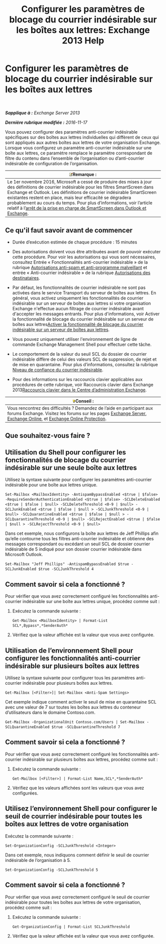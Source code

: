 ﻿---
title: 'Configurer les paramètres de blocage du courrier indésirable sur les boîtes aux lettres: Exchange 2013 Help'
TOCTitle: Configurer les paramètres de blocage du courrier indésirable sur les boîtes aux lettres
ms:assetid: 868d7fd8-e817-46ba-9b67-edf2f50b9494
ms:mtpsurl: https://technet.microsoft.com/fr-fr/library/Bb123559(v=EXCHG.150)
ms:contentKeyID: 50478617
ms.date: 05/23/2018
mtps_version: v=EXCHG.150
ms.translationtype: MT
---

# Configurer les paramètres de blocage du courrier indésirable sur les boîtes aux lettres

 

_**Sapplique à :** Exchange Server 2013_

_**Dernière rubrique modifiée :** 2016-11-17_

Vous pouvez configurer des paramètres anti-courrier indésirable spécifiques sur des boîtes aux lettres individuelles qui diffèrent de ceux qui sont appliqués aux autres boîtes aux lettres de votre organisation Exchange. Lorsque vous configurez un paramètre anti-courrier indésirable sur une boîte aux lettres, ce paramètre remplace le paramètre correspondant de filtre du contenu dans l’ensemble de l’organisation ou d’anti-courrier indésirable de configuration de l’organisation.

<table>
<thead>
<tr class="header">
<th><img src="images/JJ159664.note(EXCHG.150).gif" title="Remarque" alt="Remarque" />Remarque :</th>
</tr>
</thead>
<tbody>
<tr class="odd">
<td>Le 1er novembre 2016, Microsoft a cessé de produire des mises à jour des définitions de courrier indésirable pour les filtres SmartScreen dans Exchange et Outlook. Les définitions de courrier indésirable SmartScreen existantes restent en place, mais leur efficacité se dégradera probablement au cours du temps. Pour plus d’informations, voir l’article relatif à l’<a href="https://go.microsoft.com/fwlink/p/?linkid=835894">arrêt de la prise en charge de SmartScreen dans Outlook et Exchange</a>.</td>
</tr>
</tbody>
</table>


## Ce qu'il faut savoir avant de commencer

  - Durée d’exécution estimée de chaque procédure : 15 minutes

  - Des autorisations doivent vous être attribuées avant de pouvoir exécuter cette procédure. Pour voir les autorisations qui vous sont nécessaires, consultez Entrée « Fonctionnalités anti-courrier indésirable » de la rubrique [Autorisations anti-spam et anti-programme malveillant](anti-spam-and-anti-malware-permissions-exchange-2013-help.md) et entrée « Anti-courrier indésirable » de la rubrique [Autorisations des destinataires](recipients-permissions-exchange-2013-help.md).

  - Par défaut, les fonctionnalités de courrier indésirable ne sont pas activées dans le service Transport du serveur de boîtes aux lettres. En général, vous activez uniquement les fonctionnalités de courrier indésirable sur un serveur de boîtes aux lettres si votre organisation Exchange n'effectue aucun filtrage de courrier indésirable avant d'accepter les messages entrants. Pour plus d'informations, voir Activer la fonctionnalité de blocage du courrier indésirable sur un serveur de boîtes aux lettres[Activer la fonctionnalité de blocage du courrier indésirable sur un serveur de boîtes aux lettres](enable-anti-spam-functionality-on-mailbox-servers-exchange-2013-help.md).

  - Vous pouvez uniquement utiliser l'environnement de ligne de commande Exchange Management Shell pour effectuer cette tâche.

  - Le comportement de la valeur du seuil SCL du dossier de courrier indésirable diffère de celui des valeurs SCL de suppression, de rejet et de mise en quarantaine. Pour plus d’informations, consultez la rubrique [Niveau de confiance du courrier indésirable](spam-confidence-level-threshold-exchange-2013-help.md).

  - Pour des informations sur les raccourcis clavier applicables aux procédures de cette rubrique, voir Raccourcis clavier dans Exchange 2013[Raccourcis clavier dans le Centre d’administration Exchange](keyboard-shortcuts-in-the-exchange-admin-center-exchange-online-protection-help.md).

<table>
<thead>
<tr class="header">
<th><img src="images/Bb125224.tip(EXCHG.150).gif" title="Conseil" alt="Conseil" />Conseil :</th>
</tr>
</thead>
<tbody>
<tr class="odd">
<td>Vous rencontrez des difficultés ? Demandez de l’aide en participant aux forums Exchange. Visitez les forums sur les pages <a href="https://go.microsoft.com/fwlink/p/?linkid=60612">Exchange Server</a>, <a href="https://go.microsoft.com/fwlink/p/?linkid=267542">Exchange Online</a>, et <a href="https://go.microsoft.com/fwlink/p/?linkid=285351">Exchange Online Protection</a>.</td>
</tr>
</tbody>
</table>


## Que souhaitez-vous faire ?

## Utilisation du Shell pour configurer les fonctionnalités de blocage du courrier indésirable sur une seule boîte aux lettres

Utilisez la syntaxe suivante pour configurer les paramètres anti-courrier indésirable pour une boîte aux lettres unique.

    Set-Mailbox <MailboxIdentity> -AntispamBypassEnabled <$true | $false> -RequireSenderAuthenticationEnabled <$true | $false> -SCLDeleteEnabled <$true | $false | $null> -SCLDeleteThreshold <0-9 | $null> -SCLJunkEnabled <$true | $false | $null > -SCLJunkThreshold <0-9 | $null> -SCLQuarantineEnabled <$true | $false | $null > -SCLQuarantineThreshold <0-9 | $null> -SCLRejectEnabled <$true | $false | $null > -SCLRejectThreshold <0-9 | $null>

Dans cet exemple, nous configurons la boîte aux lettres de Jeff Phillips afin qu’elle contourne tous les filtres anti-courrier indésirable et obtienne des messages correspondant ou excédant un seuil SCL de dossier courrier indésirable de 5 indiqué pour son dossier courrier indésirable dans Microsoft Outlook.

    Set-Mailbox "Jeff Phillips" -AntispamBypassEnabled $true -SCLJunkEnabled $true -SCLJunkThreshold 4

## Comment savoir si cela a fonctionné ?

Pour vérifier que vous avez correctement configuré les fonctionnalités anti-courrier indésirable sur une boîte aux lettres unique, procédez comme suit :

1.  Exécutez la commande suivante :
    
        Get-Mailbox <MailboxIdentity> | Format-List SCL*,Bypass*,*SenderAuth*

2.  Vérifiez que la valeur affichée est la valeur que vous avez configurée.

## Utilisation de l’environnement Shell pour configurer les fonctionnalités anti-courrier indésirable sur plusieurs boîtes aux lettres

Utilisez la syntaxe suivante pour configurer tous les paramètres anti-courrier indésirable pour plusieurs boîtes aux lettres.

    Get-Mailbox [<Filter>]| Set-Mailbox <Anti-Spam Settings>

Cet exemple indique comment activer le seuil de mise en quarantaine SCL avec une valeur de 7 sur toutes les boîtes aux lettres du conteneur d’utilisateurs dans le domaine Contoso.com.

    Get-Mailbox -OrganizationalUnit Contoso.com/Users | Set-Mailbox -SCLQuarantineEnabled $true -SCLQuarantineThreshold 7

## Comment savoir si cela a fonctionné ?

Pour vérifier que vous avez correctement configuré les fonctionnalités anti-courrier indésirable sur plusieurs boîtes aux lettres, procédez comme suit :

1.  Exécutez la commande suivante :
    
        Get-Mailbox [<Filter>] | Format-List Name,SCL*,*SenderAuth*

2.  Vérifiez que les valeurs affichées sont les valeurs que vous avez configurées.

## Utilisez l’environnement Shell pour configurer le seuil de courrier indésirable pour toutes les boîtes aux lettres de votre organisation

Exécutez la commande suivante :

    Set-OrganizationConfig -SCLJunkThreshold <Integer>

Dans cet exemple, nous indiquons comment définir le seuil de courrier indésirable de l’organisation à 5.

    Set-OrganizationConfig -SCLJunkThreshold 5

## Comment savoir si cela a fonctionné ?

Pour vérifier que vous avez correctement configuré le seuil de courrier indésirable pour toutes les boîtes aux lettres de votre organisation, procédez comme suit :

1.  Exécutez la commande suivante :
    
        Get-OrganizationConfig | Format-List SCLJunkThreshold

2.  Vérifiez que la valeur affichée est la valeur que vous avez configurée.

